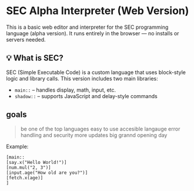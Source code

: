 # SEC Alpha Interpreter (Web Version)

This is a basic web editor and interpreter for the SEC programming language (alpha version). It runs entirely in the browser — no installs or servers needed.

## 💡 What is SEC?

SEC (Simple Executable Code) is a custom language that uses block-style logic and library calls. This version includes two main libraries:

- `main::` – handles display, math, input, etc.
- `shadow::` – supports JavaScript and delay-style commands

## goals

>be one of the top languages
>easy to use accesible langauge
>error handling and security
>more updates
>big grannd opening day

Example:
```sec
[main::
[say.x("Hello World!")]
[num.mul("2, 3")]
[input.age("How old are you?")]
[fetch.x(age)]
]
